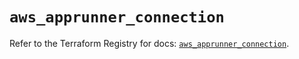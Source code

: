 # `aws_apprunner_connection`

Refer to the Terraform Registry for docs: [`aws_apprunner_connection`](https://registry.terraform.io/providers/hashicorp/aws/6.6.0/docs/resources/apprunner_connection).
